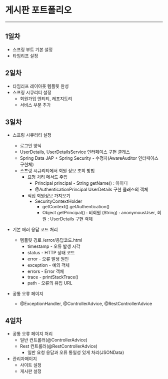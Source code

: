 # 게시판 포트폴리오
***
## 1일차
* 스프링 부트 기본 설정
* 타임리프 설정


## 2일차
* 타임리프 레이아웃 템플릿 완성
* 스프링 시큐리티 설정
  - 회원가입 엔티티, 레포지토리
  - 서비스 부분 추가


## 3일차
* 스프링 시큐리티 설정
  - 로그인 양식
  - UserDetails, UserDetailsService 인터페이스 구현 클래스
  - Spring Data JAP + Spring Security - 수정자(AwareAuditor 인터페이스 구현체)
  - 스프링 시큐리티에서 회원 정보 조회 방법
    - 요청 처리 메서드 주입
      - Principal principal - String getName() : 아이디
      - @AuthenticationPrincipal UserDetails 구현 클래스의 객체
    - 직접 회원정보 가져오기
      - SecurityContextHolder
        - getContext().getAuthentication()
        - Object getPrincipal() : 비회원 (String) : anonymousUser, 회원 : UserDetails 구현 객체

* 기본 에러 응답 코드 처리
  - 템플릿 경로 /error/응답코드.html
    - timestamp - 오류 발생 시각
    - status - HTTP 상태 코드
    - error - 오류 발생 원인
    - exception - 예외 객체
    - errors - Error 객체
    - trace - printStackTrace()
    - path - 오류의 유입 URL

* 공통 오류 페이지
  - @ExceptionHandler, @ControllerAdvice, @RestControllerAdvice


## 4일차
* 공통 오류 페이지 처리
  - 일반 컨트롤러(@ControllerAdvice)
  - Rest 컨트롤러(@RestControllerAdvice)
    - 일반 요청 응답과 오류 통일성 있게 처리(JSONData)
* 관리자페이지
  - 사이트 설정
  - 게시판 설정
  